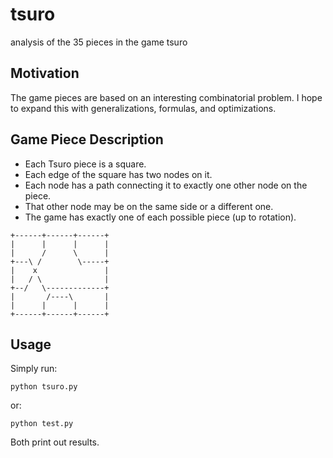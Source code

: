 # tsuro
analysis of the 35 pieces in the game tsuro

## Motivation
The game pieces are based on an interesting combinatorial problem.
I hope to expand this with generalizations, formulas, and optimizations.

## Game Piece Description
- Each Tsuro piece is a square.
- Each edge of the square has two nodes on it.
- Each node has a path connecting it to exactly one other node on the piece.
- That other node may be on the same side or a different one.
- The game has exactly one of each possible piece (up to rotation).

```
+------+------+------+
|      |      |      |
|      /      \      |
+---\ /        \-----+
|    x               |
|   / \              |
+--/   \-------------+
|       /----\       |
|      |      |      |
+------+------+------+
```

## Usage
Simply run:

    python tsuro.py

or:

    python test.py

Both print out results.
